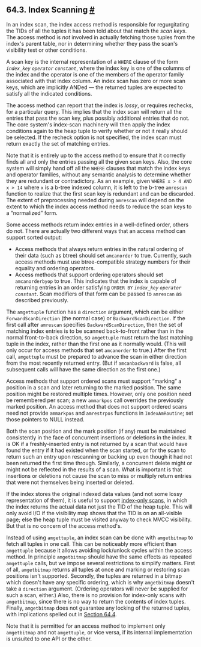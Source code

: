 ## 64.3. Index Scanning [#](#INDEX-SCANNING)

In an index scan, the index access method is responsible for regurgitating the TIDs of all the tuples it has been told about that match the *scan keys*. The access method is *not* involved in actually fetching those tuples from the index's parent table, nor in determining whether they pass the scan's visibility test or other conditions.

A scan key is the internal representation of a `WHERE` clause of the form *`index_key`* *`operator`* *`constant`*, where the index key is one of the columns of the index and the operator is one of the members of the operator family associated with that index column. An index scan has zero or more scan keys, which are implicitly ANDed — the returned tuples are expected to satisfy all the indicated conditions.

The access method can report that the index is *lossy*, or requires rechecks, for a particular query. This implies that the index scan will return all the entries that pass the scan key, plus possibly additional entries that do not. The core system's index-scan machinery will then apply the index conditions again to the heap tuple to verify whether or not it really should be selected. If the recheck option is not specified, the index scan must return exactly the set of matching entries.

Note that it is entirely up to the access method to ensure that it correctly finds all and only the entries passing all the given scan keys. Also, the core system will simply hand off all the `WHERE` clauses that match the index keys and operator families, without any semantic analysis to determine whether they are redundant or contradictory. As an example, given `WHERE x > 4 AND x > 14` where `x` is a b-tree indexed column, it is left to the b-tree `amrescan` function to realize that the first scan key is redundant and can be discarded. The extent of preprocessing needed during `amrescan` will depend on the extent to which the index access method needs to reduce the scan keys to a “normalized” form.

Some access methods return index entries in a well-defined order, others do not. There are actually two different ways that an access method can support sorted output:

* Access methods that always return entries in the natural ordering of their data (such as btree) should set `amcanorder` to true. Currently, such access methods must use btree-compatible strategy numbers for their equality and ordering operators.
* Access methods that support ordering operators should set `amcanorderbyop` to true. This indicates that the index is capable of returning entries in an order satisfying `ORDER BY` *`index_key`* *`operator`* *`constant`*. Scan modifiers of that form can be passed to `amrescan` as described previously.

The `amgettuple` function has a `direction` argument, which can be either `ForwardScanDirection` (the normal case) or `BackwardScanDirection`. If the first call after `amrescan` specifies `BackwardScanDirection`, then the set of matching index entries is to be scanned back-to-front rather than in the normal front-to-back direction, so `amgettuple` must return the last matching tuple in the index, rather than the first one as it normally would. (This will only occur for access methods that set `amcanorder` to true.) After the first call, `amgettuple` must be prepared to advance the scan in either direction from the most recently returned entry. (But if `amcanbackward` is false, all subsequent calls will have the same direction as the first one.)

Access methods that support ordered scans must support “marking” a position in a scan and later returning to the marked position. The same position might be restored multiple times. However, only one position need be remembered per scan; a new `ammarkpos` call overrides the previously marked position. An access method that does not support ordered scans need not provide `ammarkpos` and `amrestrpos` functions in `IndexAmRoutine`; set those pointers to NULL instead.

Both the scan position and the mark position (if any) must be maintained consistently in the face of concurrent insertions or deletions in the index. It is OK if a freshly-inserted entry is not returned by a scan that would have found the entry if it had existed when the scan started, or for the scan to return such an entry upon rescanning or backing up even though it had not been returned the first time through. Similarly, a concurrent delete might or might not be reflected in the results of a scan. What is important is that insertions or deletions not cause the scan to miss or multiply return entries that were not themselves being inserted or deleted.

If the index stores the original indexed data values (and not some lossy representation of them), it is useful to support [index-only scans](indexes-index-only-scans "11.9. Index-Only Scans and Covering Indexes"), in which the index returns the actual data not just the TID of the heap tuple. This will only avoid I/O if the visibility map shows that the TID is on an all-visible page; else the heap tuple must be visited anyway to check MVCC visibility. But that is no concern of the access method's.

Instead of using `amgettuple`, an index scan can be done with `amgetbitmap` to fetch all tuples in one call. This can be noticeably more efficient than `amgettuple` because it allows avoiding lock/unlock cycles within the access method. In principle `amgetbitmap` should have the same effects as repeated `amgettuple` calls, but we impose several restrictions to simplify matters. First of all, `amgetbitmap` returns all tuples at once and marking or restoring scan positions isn't supported. Secondly, the tuples are returned in a bitmap which doesn't have any specific ordering, which is why `amgetbitmap` doesn't take a `direction` argument. (Ordering operators will never be supplied for such a scan, either.) Also, there is no provision for index-only scans with `amgetbitmap`, since there is no way to return the contents of index tuples. Finally, `amgetbitmap` does not guarantee any locking of the returned tuples, with implications spelled out in [Section 64.4](index-locking "64.4. Index Locking Considerations").

Note that it is permitted for an access method to implement only `amgetbitmap` and not `amgettuple`, or vice versa, if its internal implementation is unsuited to one API or the other.